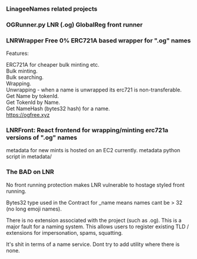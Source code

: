 ### LinageeNames related projects

### OGRunner.py LNR (.og) GlobalReg front runner

### LNRWrapper Free 0% ERC721A based wrapper for ".og" names
Features:  
  
ERC721A for cheaper bulk minting etc.  
Bulk minting.    
Bulk searching.  
Wrapping.  
Unwrapping - when a name is unwrapped its erc721 is non-transferable.  
Get Name by tokenId.  
Get TokenId by Name.  
Get NameHash (bytes32 hash) for a name.  
https://ogfree.xyz  

### LNRFront: React frontend for wrapping/minting erc721a versions of ".og" names
metadata for new mints is hosted on an EC2 currently.
metadata python script in metadata/


### The BAD on LNR  
No front running protection makes LNR vulnerable to hostage styled front running.  

Bytes32 type used in the Contract for _name means names cant be > 32 (no long emoji names).  

There is no extension associated with the project (such as .og). This is a major fault for a naming system.
This allows users to register existing TLD / extensions for impersonation, spams, squatting.  

It's shit in terms of a name service. Dont try to add utility where there is none. 

